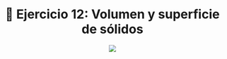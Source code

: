 <h1 align="center"> 📝 Ejercicio 12: Volumen y superficie de sólidos</h1>

<div align="center">
  <img src="https://media.giphy.com/media/5ZTycLGtyk2fsIwD1R/giphy.gif"/>
 </div>
